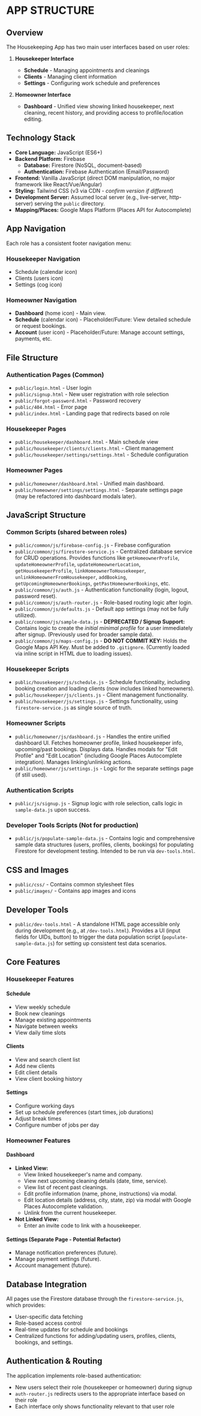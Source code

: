 # APP STRUCTURE

## Overview
The Housekeeping App has two main user interfaces based on user roles:

1. **Housekeeper Interface**
   - **Schedule** - Managing appointments and cleanings
   - **Clients** - Managing client information
   - **Settings** - Configuring work schedule and preferences

2. **Homeowner Interface**
   - **Dashboard** - Unified view showing linked housekeeper, next cleaning, recent history, and providing access to profile/location editing.

## Technology Stack
- **Core Language:** JavaScript (ES6+)
- **Backend Platform:** Firebase
  - **Database:** Firestore (NoSQL, document-based)
  - **Authentication:** Firebase Authentication (Email/Password)
- **Frontend:** Vanilla JavaScript (direct DOM manipulation, no major framework like React/Vue/Angular)
- **Styling:** Tailwind CSS (v3 via CDN - *confirm version if different*)
- **Development Server:** Assumed local server (e.g., live-server, http-server) serving the `public` directory.
- **Mapping/Places:** Google Maps Platform (Places API for Autocomplete)

## App Navigation
Each role has a consistent footer navigation menu:

### Housekeeper Navigation
- Schedule (calendar icon)
- Clients (users icon)
- Settings (cog icon)

### Homeowner Navigation
- **Dashboard** (home icon) - Main view.
- **Schedule** (calendar icon) - Placeholder/Future: View detailed schedule or request bookings.
- **Account** (user icon) - Placeholder/Future: Manage account settings, payments, etc.

## File Structure

### Authentication Pages (Common)
- `public/login.html` - User login
- `public/signup.html` - New user registration with role selection
- `public/forgot-password.html` - Password recovery
- `public/404.html` - Error page
- `public/index.html` - Landing page that redirects based on role

### Housekeeper Pages
- `public/housekeeper/dashboard.html` - Main schedule view
- `public/housekeeper/clients/clients.html` - Client management
- `public/housekeeper/settings/settings.html` - Schedule configuration

### Homeowner Pages
- `public/homeowner/dashboard.html` - Unified main dashboard.
- `public/homeowner/settings/settings.html` - Separate settings page (may be refactored into dashboard modals later).

## JavaScript Structure

### Common Scripts (shared between roles)
- `public/common/js/firebase-config.js` - Firebase configuration
- `public/common/js/firestore-service.js` - Centralized database service for CRUD operations.
   Provides functions like `getHomeownerProfile`, `updateHomeownerProfile`, `updateHomeownerLocation`, `getHousekeeperProfile`, `linkHomeownerToHousekeeper`, `unlinkHomeownerFromHousekeeper`, `addBooking`, `getUpcomingHomeownerBookings`, `getPastHomeownerBookings`, etc.
- `public/common/js/auth.js` - Authentication functionality (login, logout, password reset).
- `public/common/js/auth-router.js` - Role-based routing logic after login.
- `public/common/js/defaults.js` - Default app settings (may not be fully utilized).
- `public/common/js/sample-data.js` - **DEPRECATED / Signup Support:** Contains logic to create the *initial minimal profile* for a user immediately after signup. (Previously used for broader sample data).
- `public/common/js/maps-config.js` - **DO NOT COMMIT KEY:** Holds the Google Maps API Key. Must be added to `.gitignore`. (Currently loaded via inline script in HTML due to loading issues).


### Housekeeper Scripts
- `public/housekeeper/js/schedule.js` - Schedule functionality, including booking creation and loading clients (now includes linked homeowners).
- `public/housekeeper/js/clients.js` - Client management functionality.
- `public/housekeeper/js/settings.js` - Settings functionality, using `firestore-service.js` as single source of truth.

### Homeowner Scripts
- `public/homeowner/js/dashboard.js` - Handles the entire unified dashboard UI. Fetches homeowner profile, linked housekeeper info, upcoming/past bookings. Displays data. Handles modals for "Edit Profile" and "Edit Location" (including Google Places Autocomplete integration). Manages linking/unlinking actions.
- `public/homeowner/js/settings.js` - Logic for the separate settings page (if still used).

### Authentication Scripts
- `public/js/signup.js` - Signup logic with role selection, calls logic in `sample-data.js` upon success.

### Developer Tools Scripts (Not for production)
- `public/js/populate-sample-data.js` - Contains logic and comprehensive sample data structures (users, profiles, clients, bookings) for populating Firestore for development testing. Intended to be run via `dev-tools.html`.

## CSS and Images
- `public/css/` - Contains common stylesheet files
- `public/images/` - Contains app images and icons

## Developer Tools
- `public/dev-tools.html` - A standalone HTML page accessible only during development (e.g., at `/dev-tools.html`). Provides a UI (input fields for UIDs, button) to trigger the data population script (`populate-sample-data.js`) for setting up consistent test data scenarios.

## Core Features

### Housekeeper Features

#### Schedule
- View weekly schedule
- Book new cleanings
- Manage existing appointments
- Navigate between weeks
- View daily time slots

#### Clients
- View and search client list
- Add new clients
- Edit client details
- View client booking history

#### Settings
- Configure working days
- Set up schedule preferences (start times, job durations)
- Adjust break times
- Configure number of jobs per day

### Homeowner Features

#### Dashboard
- **Linked View:**
  - View linked housekeeper's name and company.
  - View next upcoming cleaning details (date, time, service).
  - View list of recent past cleanings.
  - Edit profile information (name, phone, instructions) via modal.
  - Edit location details (address, city, state, zip) via modal with Google Places Autocomplete validation.
  - Unlink from the current housekeeper.
- **Not Linked View:**
  - Enter an invite code to link with a housekeeper.

#### Settings (Separate Page - Potential Refactor)
- Manage notification preferences (future).
- Manage payment settings (future).
- Account management (future).

## Database Integration
All pages use the Firestore database through the `firestore-service.js`, which provides:
- User-specific data fetching
- Role-based access control
- Real-time updates for schedule and bookings
- Centralized functions for adding/updating users, profiles, clients, bookings, and settings.

## Authentication & Routing
The application implements role-based authentication:
- New users select their role (housekeeper or homeowner) during signup
- `auth-router.js` redirects users to the appropriate interface based on their role
- Each interface only shows functionality relevant to that user role

